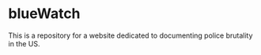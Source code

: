 # blueWatch
This is a repository for a website dedicated to documenting police brutality in the US. 
